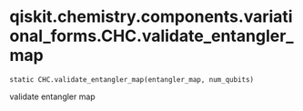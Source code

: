 # qiskit.chemistry.components.variational\_forms.CHC.validate\_entangler\_map

`static CHC.validate_entangler_map(entangler_map, num_qubits)`

validate entangler map
